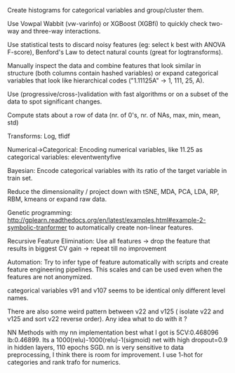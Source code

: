 Create histograms for categorical variables and group/cluster them.

Use Vowpal Wabbit (vw-varinfo) or XGBoost (XGBfi) to quickly check two-way and three-way interactions.

Use statistical tests to discard noisy features (eg: select k best with ANOVA F-score), Benford's Law to detect natural counts (great for logtransforms).

Manually inspect the data and combine features that look similar in structure (both columns contain hashed variables) or expand categorical variables that look like hierarchical codes ("1.11125A" -> 1, 111, 25, A).

Use (progressive/cross-)validation with fast algorithms or on a subset of the data to spot significant changes.

Compute stats about a row of data (nr. of 0's, nr. of NAs, max, min, mean, std)

Transforms: Log, tfidf

Numerical->Categorical: Encoding numerical variables, like 11.25 as categorical variables: eleventwentyfive

Bayesian: Encode categorical variables with its ratio of the target variable in train set.

Reduce the dimensionality / project down with tSNE, MDA, PCA, LDA, RP, RBM, kmeans or expand raw data.

Genetic programming: http://gplearn.readthedocs.org/en/latest/examples.html#example-2-symbolic-tranformer to automatically create non-linear features.

Recursive Feature Elimination: Use all features -> drop the feature that results in biggest CV gain -> repeat till no improvement

Automation: Try to infer type of feature automatically with scripts and create feature engineering pipelines. This scales and can be used even when the features are not anonymized.


categorical variables v91 and v107 seems to be identical only different level names.
 
There are also some weird pattern between v22 and v125 ( isolate v22 and v125 and sort v22 reverse order). Any idea what to do with it ?
 
 
NN Methods
with my nn implementation best what I got is 5CV:0.468096 lb:0.46899. Its a 1000(relu)-1000(relu)-1(sigmoid) net with high dropout=0.9 in hidden layers, 110 epochs SGD. nn is very sensitive to data preprocessing, I think there is room for improvement. I use 1-hot for categories and rank trafo for numerics.
